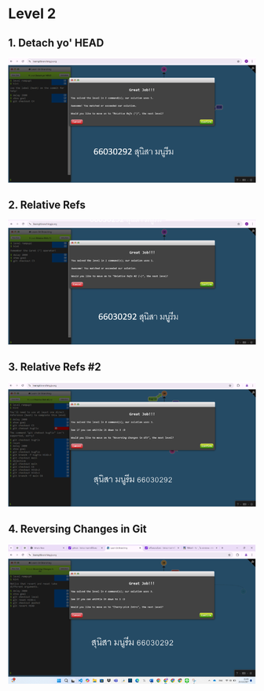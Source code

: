 # Level 2

## 1. Detach yo' HEAD

![alt text](image-4.png)

## 2. Relative Refs
![alt text](image-5.png)

## 3. Relative Refs #2
![alt text](image-6.png)

## 4. Reversing Changes in Git
![alt text](image-7.png)